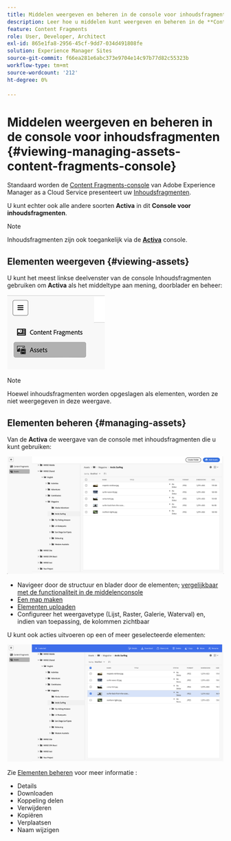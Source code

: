 ```yaml
---
title: Middelen weergeven en beheren in de console voor inhoudsfragmenten
description: Leer hoe u middelen kunt weergeven en beheren in de **Content Fragments Console** van Adobe Experience Manager as a Cloud Service.
feature: Content Fragments
role: User, Developer, Architect
exl-id: 865e1fa8-2956-45cf-9dd7-034d491808fe
solution: Experience Manager Sites
source-git-commit: f66ea281e6abc373e9704e14c97b77d82c55323b
workflow-type: tm+mt
source-wordcount: '212'
ht-degree: 0%

---
```


# Middelen weergeven en beheren in de console voor inhoudsfragmenten {#viewing-managing-assets-content-fragments-console}

Standaard worden de [Content Fragments-console](/help/sites-cloud/administering/content-fragments/managing.md#content-fragments-console) van Adobe Experience Manager as a Cloud Service presenteert uw [Inhoudsfragmenten](/help/sites-cloud/administering/content-fragments/overview.md).

U kunt echter ook alle andere soorten **Activa** in dit **Console voor inhoudsfragmenten**.

>[!NOTE]
>
>Inhoudsfragmenten zijn ook toegankelijk via de **[Activa](/help/assets/overview.md)** console.

## Elementen weergeven {#viewing-assets}

U kunt het meest linkse deelvenster van de console Inhoudsfragmenten gebruiken om  **Activa** als het middeltype aan mening, doorblader en beheer:

![Content Fragments console - navigation](/help/sites-cloud/administering/content-fragments/assets/cf-console-assets-navigation.png)

>[!NOTE]
>
>Hoewel inhoudsfragmenten worden opgeslagen als elementen, worden ze niet weergegeven in deze weergave.

## Elementen beheren {#managing-assets}

Van de **Activa** de weergave van de console met inhoudsfragmenten die u kunt gebruiken:

![Content Fragments console - browse Asset](/help/sites-cloud/administering/content-fragments/assets/cf-console-assets-browse.png)

* Navigeer door de structuur en blader door de elementen; [vergelijkbaar met de functionaliteit in de middelenconsole](/help/assets/navigate-assets-view.md)
* [Een map maken](/help/assets/manage-digital-assets.md#creating-folders)
* [Elementen uploaden](/help/assets/add-delete-assets-view.md)
* Configureer het weergavetype (Lijst, Raster, Galerie, Waterval) en, indien van toepassing, de kolommen zichtbaar

U kunt ook acties uitvoeren op een of meer geselecteerde elementen:

![Content Fragments console - actions for selected Asset](/help/sites-cloud/administering/content-fragments/assets/cf-console-assets-actions.png)

Zie [Elementen beheren](/help/assets/manage-organize-assets-view.md) voor meer informatie :

* Details
* Downloaden
* Koppeling delen
* Verwijderen
* Kopiëren
* Verplaatsen
* Naam wijzigen
